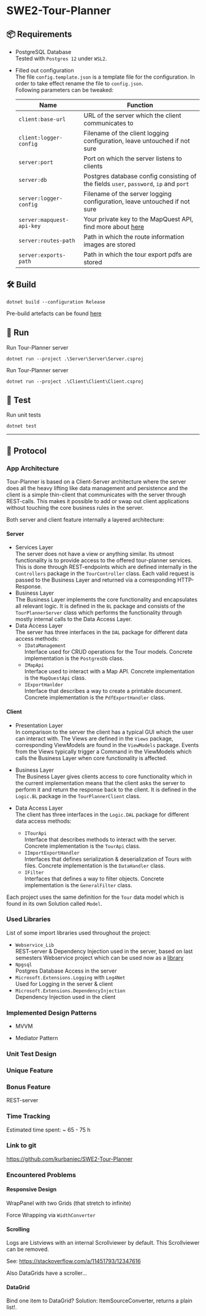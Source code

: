 # SWE2-Tour-Planner

## :package: Requirements

* PostgreSQL Database     
  Tested with `Postgres 12` under `WSL2`.     

* Filled out configuration     
  The file `config.template.json` is a template file for the configuration. In order to take effect rename the file to `config.json`.         
  Following parameters can be tweaked:

  | Name                      | Function                                                     |
  | ------------------------- | ------------------------------------------------------------ |
  | `client:base-url`         | URL of the server which the client communicates to           |
  | `client:logger-config`    | Filename of the client logging configuration, leave untouched if not sure |
  | `server:port`             | Port on which the server listens to clients                  |
  | `server:db`               | Postgres database config consisting of the fields `user`, `password`, `ip` and `port` |
  | `server:logger-config`    | Filename of the server logging configuration, leave untouched if not sure |
  | `server:mapquest-api-key` | Your private key to the MapQuest API, find more about [here](https://developer.mapquest.com/plan_purchase/steps/business_edition/business_edition_free/register) |
  | `server:routes-path`      | Path in which the route information images are stored        |
  | `server:exports-path`     | Path in which the tour export pdfs are stored                |

## 🛠 Build 

```
dotnet build --configuration Release
```

Pre-build artefacts can be found [here](https://github.com/kurbaniec/SWE2-Tour-Planner/releases)

## 🚀 Run

Run Tour-Planner server

```
dotnet run --project .\Server\Server\Server.csproj
```

Run Tour-Planner server

```
dotnet run --project .\Client\Client\Client.csproj
```

## 🧪 Test

Run unit tests

```
dotnet test
```

---

## 🧾 Protocol 

### App Architecture

Tour-Planner is based on a Client-Server architecture where the server does all the heavy lifting like data management and persistence and the client is a simple thin-client that communicates with the server through REST-calls. This makes it possible to add or swap out client applications without touching the core business rules in the server.

Both server and client feature internally a layered architecture:

#### Server

* Services Layer     
  The server does not have a view or anything similar. Its utmost functionality is to provide access to the offered tour-planner services. This is done through REST-endpoints which are defined internally in the `Controllers` package in the `TourController` class. Each valid request is passed to the Business Layer and returned via a corresponding HTTP-Response. 
* Business Layer       
  The Business Layer implements the core functionality and encapsulates all relevant logic.  It is defined in the `BL` package and consists of the `TourPlannerServer` class which performs the functionality through mostly internal calls to the Data Access Layer.
* Data Access Layer      
  The server has three interfaces in the `DAL` package for different data access methods:
  * `IDataManagement`    
    Interface used for CRUD operations for the Tour models. Concrete implementation is the `PostgresDb` class.
  * `IMapApi`     
    Interface used to interact with a Map API. Concrete implementation is the `MapQuestApi` class.
  * `IExportHanlder`    
    Interface that describes a way to create a printable document. Concrete implementation is the `PdfExportHandler` class.

#### Client

* Presentation Layer    
  In comparison to the server the client has a typical GUI which the user can interact with. The Views are  defined in the `Views` package, corresponding ViewModels are found in the `ViewModels` package. Events from the Views typically trigger a Command in the ViewModels which calls the Business Layer when core functionality is affected.

* Business Layer    
  The Business Layer gives clients access to core functionality which in the current implementation means that the client asks the server to perform it and return the response back to the client. It is defined in the `Logic.BL` package in the `TourPlannerClient` class.

* Data Access Layer       
  The client has three interfaces in the `Logic.DAL` package for different data access methods:

  * `ITourApi`    
    Interface that describes methods to interact with the server. Concrete implementation is the `TourApi` class.
  * `IImportExportHandler`     
    Interfaces that defines serialization & deserialization of Tours with files. Concrete implementation is the `DataHandler` class.
  * `IFilter`   
    Interfaces that defines a way to filter objects. Concrete implementation is the `GeneralFilter` class.

  

Each project uses the same definition for the `Tour` data model which is found in its own Solution called `Model`.  

### Used Libraries

List of some import libraries used throughout the project:

* `Webservice_Lib`    
  REST-server & Dependency Injection used in the server, based on last semesters Webservice project which can be used now as a [library](https://github.com/kurbaniec/WebServiceLib)
* `Npgsql`     
  Postgres Database Access in the server
* `Microsoft.Extensions.Logging` with `Log4Net `     
  Used for Logging in the server & client
* `Microsoft.Extensions.DependencyInjection `    
  Dependency Injection used in the client

### Implemented Design Patterns

* MVVM      
  
* Mediator Pattern      
  

### Unit Test Design



### Unique Feature



### Bonus Feature

REST-server

### Time Tracking

Estimated time spent: ~ 65 - 75 h

### Link to git

https://github.com/kurbaniec/SWE2-Tour-Planner

### Encountered Problems

#### Responsive Design

WrapPanel with two Grids (that stretch to infinite)

Force Wrapping via `WidthConverter`

#### Scrolling

Logs are Listviews with an internal Scrollviewer by default. This Scrollviewer can be removed.

See: https://stackoverflow.com/a/11451793/12347616

Also DataGrids have a scroller...

#### DataGrid

Bind one item to DataGrid? Solution: ItemSourceConverter, returns a plain list!.

